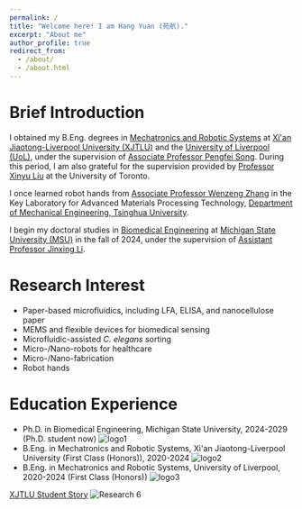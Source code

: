 ```yaml
---
permalink: /
title: "Welcome here! I am Hang Yuan (苑航)."
excerpt: "About me"
author_profile: true
redirect_from: 
  - /about/
  - /about.html
---
```


Brief Introduction
=====
I obtained my B.Eng. degrees in [Mechatronics and Robotic Systems](https://www.xjtlu.edu.cn/en/study/undergraduate/mechatronics-and-robotic-systems) at [Xi'an Jiaotong-Liverpool University (XJTLU)](https://www.xjtlu.edu.cn/en) and the [University of Liverpool (UoL)](https://www.liverpool.ac.uk), under the supervision of [Associate Professor Pengfei Song](https://scholar.xjtlu.edu.cn/en/persons/PengfeiSong). During this period, I am also grateful for the supervision provided by [Professor Xinyu Liu](https://scholar.google.ca/citations?user=g0O5-8gAAAAJ&hl=en) at the University of Toronto.

I once learned robot hands from [Associate Professor Wenzeng Zhang](https://scholar.google.com/citations?hl=zh-CN&user=n-3doEMAAAAJ&view_op=list_works&sortby=pubdate) in the Key Laboratory for Advanced Materials Processing Technology, [Department of Mechanical Engineering, Tsinghua University](https://www.me.tsinghua.edu.cn/en/).

I begin my doctoral studies in [Biomedical Engineering](https://engineering.msu.edu/about/departments/bme) at [Michigan State University (MSU)](https://msu.edu/) in the fall of 2024, under the supervision of [Assistant Professor Jinxing Li](https://www.labli.net/).

Research Interest
=====
* Paper-based microfluidics, including LFA, ELISA, and nanocellulose paper
* MEMS and flexible devices for biomedical sensing
* Microfluidic-assisted _C. elegans_ sorting
* Micro-/Nano-robots for healthcare
* Micro-/Nano-fabrication
* Robot hands

Education Experience
=====
* Ph.D. in Biomedical Engineering, Michigan State University, 2024-2029 (Ph.D. student now)
![logo1](https://github.com/EnderHangYuan/EnderHangYuan.github.io/assets/98693538/31378c30-dfa0-4a54-afda-2b79b3030dba)
* B.Eng. in Mechatronics and Robotic Systems, Xi'an Jiaotong-Liverpool University (First Class (Honors)), 2020-2024
![logo2](https://github.com/EnderHangYuan/EnderHangYuan.github.io/assets/98693538/195182d3-1c9f-487c-a9ff-b47e1f0f8ae1)
* B.Eng. in Mechatronics and Robotic Systems, University of Liverpool, 2020-2024 (First Class (Honors))
![logo3](https://github.com/EnderHangYuan/EnderHangYuan.github.io/assets/98693538/df7eb22c-64b2-48c7-8145-adddee8d2b26)

[XJTLU Student Story](https://www.xjtlu.edu.cn/zh/news/2024/05/xuezigushiyuanhang)
![Research 6](https://github.com/EnderHangYuan/EnderHangYuan.github.io/assets/98693538/5472078f-0be0-47f0-9fc8-8421d6f2a625)
